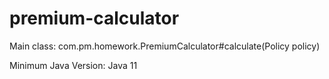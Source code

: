 # premium-calculator

Main class: com.pm.homework.PremiumCalculator#calculate(Policy policy)

Minimum Java Version: Java 11
